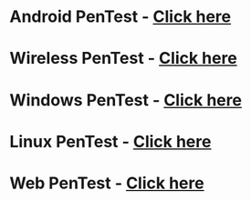 
# Android PenTest - [Click here](https://github.com/sarathlalup/Cyber-security/tree/master/Android)
# Wireless PenTest - [Click here](https://github.com/sarathlalup/Cyber-security/tree/master/Wireless%20Attacks)
# Windows PenTest - [Click here](https://github.com/sarathlalup/Cyber-security/blob/master/Windows%20Exploitaion/README.md)
# Linux PenTest - [Click here](https://github.com/sarathlalup/Cyber-security/tree/master/Linux%20Exploitation)
# Web PenTest - [Click here](https://github.com/sarathlalup/Cyber-security/blob/master/Website%20Hacking/README.md)

